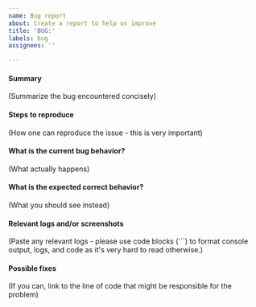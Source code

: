 ```yaml
---
name: Bug report
about: Create a report to help us improve
title: 'BUG:'
labels: bug
assignees: ''

---
```


#### Summary

(Summarize the bug encountered concisely)


#### Steps to reproduce

(How one can reproduce the issue - this is very important)


#### What is the current bug behavior?

(What actually happens)


#### What is the expected correct behavior?

(What you should see instead)


#### Relevant logs and/or screenshots

(Paste any relevant logs - please use code blocks (```) to format console output,
logs, and code as it's very hard to read otherwise.)


#### Possible fixes

(If you can, link to the line of code that might be responsible for the problem)
